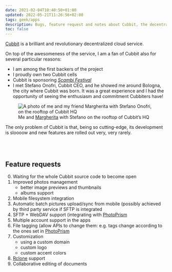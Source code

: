 ```yaml
---
date: 2021-02-04T10:40:50+01:00
updated: 2022-05-21T11:26:56+02:00
tags: geek/apps
description: Bugs, feature request and notes about Cubbit, the decentralized storage system I love and use everyday
toc: false
---
```

[Cubbit] is a brilliant and revolutionary decentralized cloud service.

On top of the awesomeness of the service, I am a fan of Cubbit also for several particular reasons:
- I am among the first backers of the project
- I proudly own two Cubbit cells
- Cubbit is sponsoring <cite>[Scambi Festival](https://scambi.org)</cite>
- I met Stefano Onofri, Cubbit CEO, and he showed me around Bologna, the city where Cubbit was born. It was a great experience and I had the opportunity of seeing the enthusiasm and commitment Cubbiters have!

<figure>
	<img src='/2022-02-03-stefano-onofri-cubbit-bologna.jpg' alt='A photo of me and my friend Margherita with Stefano Onofri, on the rooftop of Cubbit HQ'>
	<figcaption>Me and <a href='https://mondomarghe.jimdofree.com' target='_blank' title='“mondomarghe” — Margherita’s website'>Margherita</a> with Stefano on the rooftop of Cubbit’s HQ</figcaption>
</figure>

The only problem of Cubbit is that, being so cutting-edge, its development is sloooow and new features are rolled out very, very rarely.

<br>
<br>

## Feature requests

0. Waiting for the whole Cubbit source code to become open
1. Improved photos management
	- better image previews and thumbnails
	- albums support
1. Mobile filesystem integration
1. Automatic batch pictures upload/sync from mobile (possibly achieved by third party service if SFTP is integrated
1. SFTP + WebDAV support (integrating with [PhotoPrism]
1. Multiple account support in the apps
1. File tagging (allow APIs to change them: e.g. tags change according to the ones set in [PhotoPrism]
1. Customization
	- using a custom domain
	- custom logo
	- custom accent colors
1. [Rclone] support
1. Collaborative editing of documents

[Rclone]: https://github.com/rclone/rclone 'Rclone on GitHub'
[Cubbit]: https://cubbit.io 'Cubbit'
[PhotoPrism]: https://photoprism.app 'PhotoPrism'
